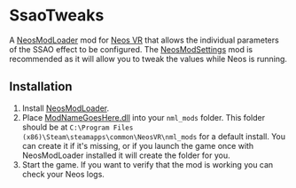 # SsaoTweaks

A [NeosModLoader](https://github.com/zkxs/NeosModLoader) mod for [Neos VR](https://neos.com/) that allows the individual parameters of the SSAO effect to be configured. The [NeosModSettings](https://github.com/badhaloninja/NeosModSettings) mod is recommended as it will allow you to tweak the values while Neos is running.

## Installation
1. Install [NeosModLoader](https://github.com/zkxs/NeosModLoader).
1. Place [ModNameGoesHere.dll](https://github.com/GithubUsername/RepoName/releases/latest/download/ModNameGoesHere.dll) into your `nml_mods` folder. This folder should be at `C:\Program Files (x86)\Steam\steamapps\common\NeosVR\nml_mods` for a default install. You can create it if it's missing, or if you launch the game once with NeosModLoader installed it will create the folder for you.
1. Start the game. If you want to verify that the mod is working you can check your Neos logs.
